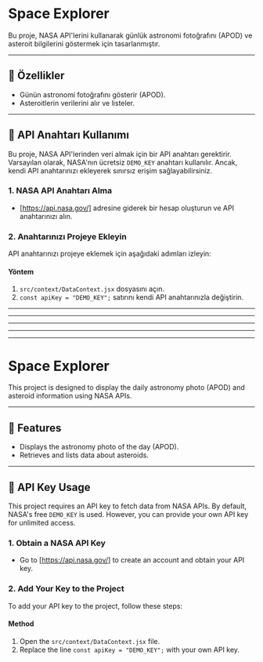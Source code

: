 # Space Explorer

Bu proje, NASA API'lerini kullanarak günlük astronomi fotoğrafını (APOD) ve asteroit bilgilerini göstermek için tasarlanmıştır.

---

## 🚀 Özellikler

- Günün astronomi fotoğrafını gösterir (APOD).
- Asteroitlerin verilerini alır ve listeler.

---

## 🔑 API Anahtarı Kullanımı

Bu proje, NASA API'lerinden veri almak için bir API anahtarı gerektirir. Varsayılan olarak, NASA'nın ücretsiz `DEMO_KEY` anahtarı kullanılır. Ancak, kendi API anahtarınızı ekleyerek sınırsız erişim sağlayabilirsiniz.

### **1. NASA API Anahtarı Alma**

- [https://api.nasa.gov/] adresine giderek bir hesap oluşturun ve API anahtarınızı alın.

### **2. Anahtarınızı Projeye Ekleyin**

API anahtarınızı projeye eklemek için aşağıdaki adımları izleyin:

#### Yöntem

1. `src/context/DataContext.jsx` dosyasını açın.
2. `const apiKey = "DEMO_KEY";` satırını kendi API anahtarınızla değiştirin.

---

---

---

---

---

# Space Explorer

This project is designed to display the daily astronomy photo (APOD) and asteroid information using NASA APIs.

---

## 🚀 Features

- Displays the astronomy photo of the day (APOD).
- Retrieves and lists data about asteroids.

---

## 🔑 API Key Usage

This project requires an API key to fetch data from NASA APIs. By default, NASA's free `DEMO_KEY` is used. However, you can provide your own API key for unlimited access.

### **1. Obtain a NASA API Key**

- Go to [https://api.nasa.gov/] to create an account and obtain your API key.

### **2. Add Your Key to the Project**

To add your API key to the project, follow these steps:

#### Method

1. Open the `src/context/DataContext.jsx` file.
2. Replace the line `const apiKey = "DEMO_KEY";` with your own API key.
